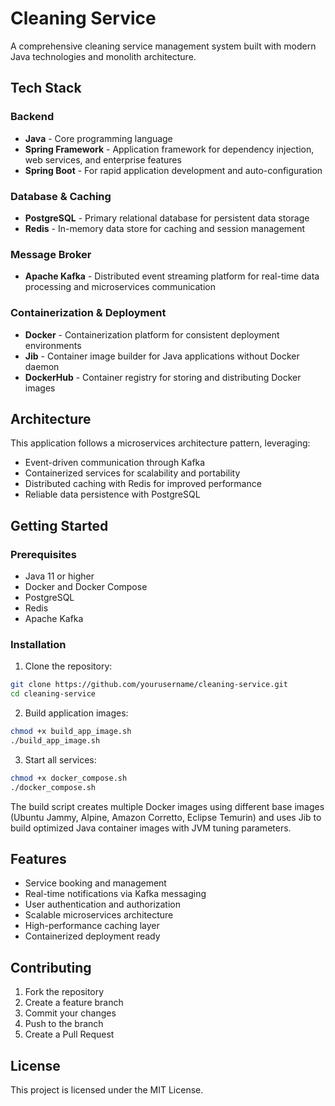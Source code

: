 # Cleaning Service

A comprehensive cleaning service management system built with modern Java technologies and monolith architecture.

## Tech Stack

### Backend
- **Java** - Core programming language
- **Spring Framework** - Application framework for dependency injection, web services, and enterprise features
- **Spring Boot** - For rapid application development and auto-configuration

### Database & Caching
- **PostgreSQL** - Primary relational database for persistent data storage
- **Redis** - In-memory data store for caching and session management

### Message Broker
- **Apache Kafka** - Distributed event streaming platform for real-time data processing and microservices communication

### Containerization & Deployment
- **Docker** - Containerization platform for consistent deployment environments
- **Jib** - Container image builder for Java applications without Docker daemon
- **DockerHub** - Container registry for storing and distributing Docker images

## Architecture

This application follows a microservices architecture pattern, leveraging:
- Event-driven communication through Kafka
- Containerized services for scalability and portability
- Distributed caching with Redis for improved performance
- Reliable data persistence with PostgreSQL

## Getting Started

### Prerequisites
- Java 11 or higher
- Docker and Docker Compose
- PostgreSQL
- Redis
- Apache Kafka

### Installation

1. Clone the repository:
```bash
git clone https://github.com/yourusername/cleaning-service.git
cd cleaning-service
```

2. Build application images:
```bash
chmod +x build_app_image.sh
./build_app_image.sh
```

3. Start all services:
```bash
chmod +x docker_compose.sh
./docker_compose.sh
```

The build script creates multiple Docker images using different base images (Ubuntu Jammy, Alpine, Amazon Corretto, Eclipse Temurin) and uses Jib to build optimized Java container images with JVM tuning parameters.

## Features

- Service booking and management
- Real-time notifications via Kafka messaging
- User authentication and authorization
- Scalable microservices architecture
- High-performance caching layer
- Containerized deployment ready

## Contributing

1. Fork the repository
2. Create a feature branch
3. Commit your changes
4. Push to the branch
5. Create a Pull Request

## License

This project is licensed under the MIT License.